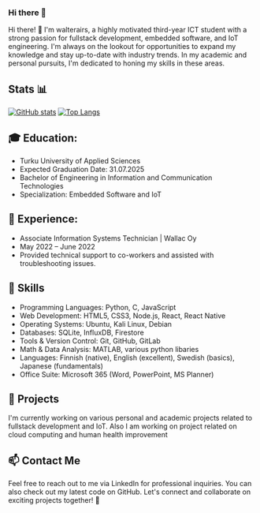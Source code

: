 ### Hi there 👋

<!--
**walterairs/walterairs** is a ✨ _special_ ✨ repository because its `README.md` (this file) appears on your GitHub profile.

Here are some ideas to get you started:

- 🔭 I’m currently working on ...
- 🌱 I’m currently learning ...
- 👯 I’m looking to collaborate on ...
- 🤔 I’m looking for help with ...
- 💬 Ask me about ...
- 📫 How to reach me: ...
- 😄 Pronouns: ...
- ⚡ Fun fact: ...
-->

Hi there! 👋 I'm walterairs, a highly motivated third-year ICT student with a strong passion for fullstack development, embedded software, and IoT engineering. I'm always on the lookout for opportunities to expand my knowledge and stay up-to-date with industry trends. In my academic and personal pursuits, I'm dedicated to honing my skills in these areas.

## Stats 📊

[![GitHub stats](https://github-readme-stats-xi-three-92.vercel.app/api?username=walterairs)](https://github.com/anuraghazra/github-readme-stats)
[![Top Langs](https://github-readme-stats-xi-three-92.vercel.app/api/top-langs/?username=walterairs)](https://github.com/anuraghazra/github-readme-stats)


## 🎓 Education:
- Turku University of Applied Sciences
- Expected Graduation Date: 31.07.2025
- Bachelor of Engineering in Information and Communication Technologies
- Specialization: Embedded Software and IoT

## 💼 Experience:
- Associate Information Systems Technician | Wallac Oy
- May 2022 – June 2022
- Provided technical support to co-workers and assisted with troubleshooting issues.

## 🔧 Skills
- Programming Languages: Python, C, JavaScript
- Web Development: HTML5, CSS3, Node.js, React, React Native
- Operating Systems: Ubuntu, Kali Linux, Debian
- Databases: SQLite, InfluxDB, Firestore
- Tools & Version Control: Git, GitHub, GitLab
- Math & Data Analysis: MATLAB, various python libaries
- Languages: Finnish (native), English (excellent), Swedish (basics), Japanese (fundamentals)
- Office Suite: Microsoft 365 (Word, PowerPoint, MS Planner)

## 🌟 Projects
I'm currently working on various personal and academic projects related to fullstack development and IoT. Also I am working
on project related on cloud computing and human health improvement

## 📫 Contact Me
Feel free to reach out to me via LinkedIn for professional inquiries.
You can also check out my latest code on GitHub.
Let's connect and collaborate on exciting projects together! 🚀
